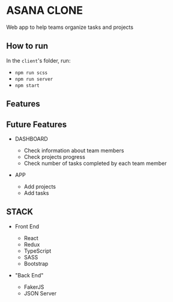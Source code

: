 # ASANA CLONE

Web app to help teams organize tasks and projects

## How to run

In the ```client```'s folder, run:
* ```npm run scss```
* ```npm run server```
* ```npm start```

## Features


## Future Features

* DASHBOARD

  * Check information about team members
  * Check projects progress
  * Check number of tasks completed by each team member

* APP

  * Add projects
  * Add tasks
  

## STACK

* Front End

  * React
  * Redux
  * TypeScript
  * SASS
  * Bootstrap

* "Back End"

  * FakerJS
  * JSON Server